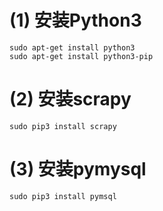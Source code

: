 # (1) 安装Python3
```
sudo apt-get install python3
sudo apt-get install python3-pip
```
# (2) 安装scrapy
```
sudo pip3 install scrapy
```
# (3) 安装pymysql
```
sudo pip3 install pymsql
```